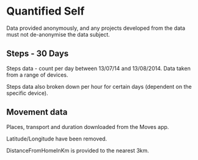 # Quantified Self  

Data provided anonymously, and any projects developed from the data must not de-anonymise the data subject.  

## Steps - 30 Days  

Steps data - count per day between 13/07/14 and 13/08/2014. Data taken from a range of devices.  
 
Steps data also broken down per hour for certain days (dependent on the specific device).  

## Movement data  

Places, transport and duration downloaded from the Moves app.  

Latitude/Longitude have been removed.  

DistanceFromHomeInKm is provided to the nearest 3km.  
